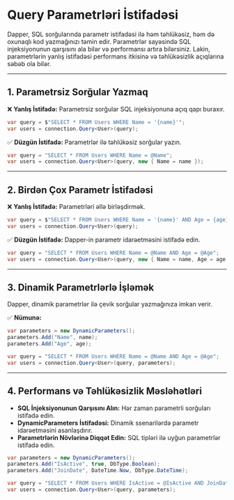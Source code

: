 # Query Parametrləri İstifadəsi

Dapper, SQL sorğularında parametr istifadəsi ilə həm təhlükəsiz, həm də oxunaqlı kod yazmağınızı təmin edir. Parametrlər sayəsində SQL injeksiyonunun qarşısını ala bilər və performansı artıra bilərsiniz. Lakin, parametrlərin yanlış istifadəsi performans itkisinə və təhlükəsizlik açıqlarına səbəb ola bilər.

---

## 1. Parametrsiz Sorğular Yazmaq

❌ **Yanlış İstifadə:** Parametrsiz sorğular SQL injeksiyonuna açıq qapı buraxır.

```csharp
var query = $"SELECT * FROM Users WHERE Name = '{name}'";
var users = connection.Query<User>(query);
```

✅ **Düzgün İstifadə:** Parametrlər ilə təhlükəsiz sorğular yazın.

```csharp
var query = "SELECT * FROM Users WHERE Name = @Name";
var users = connection.Query<User>(query, new { Name = name });
```

---

## 2. Birdən Çox Parametr İstifadəsi

❌ **Yanlış İstifadə:** Parametrləri əllə birləşdirmək.

```csharp
var query = $"SELECT * FROM Users WHERE Name = '{name}' AND Age = {age}";
var users = connection.Query<User>(query);
```

✅ **Düzgün İstifadə:** Dapper-in parametr idarəetməsini istifadə edin.

```csharp
var query = "SELECT * FROM Users WHERE Name = @Name AND Age = @Age";
var users = connection.Query<User>(query, new { Name = name, Age = age });
```

---

## 3. Dinamik Parametrlərlə İşləmək

Dapper, dinamik parametrlər ilə çevik sorğular yazmağınıza imkan verir.

✅ **Nümunə:**

```csharp
var parameters = new DynamicParameters();
parameters.Add("Name", name);
parameters.Add("Age", age);

var query = "SELECT * FROM Users WHERE Name = @Name AND Age = @Age";
var users = connection.Query<User>(query, parameters);
```

---

## 4. Performans və Təhlükəsizlik Məsləhətləri

- **SQL İnjeksiyonunun Qarşısını Alın:** Hər zaman parametrli sorğuları istifadə edin.
- **DynamicParameters İstifadəsi:** Dinamik ssenarilərdə parametr idarəetməsini asanlaşdırır.
- **Parametrlərin Növlərinə Diqqət Edin:** SQL tipləri ilə uyğun parametrlər istifadə edin.

```csharp
var parameters = new DynamicParameters();
parameters.Add("IsActive", true, DbType.Boolean);
parameters.Add("JoinDate", DateTime.Now, DbType.DateTime);

var query = "SELECT * FROM Users WHERE IsActive = @IsActive AND JoinDate > @JoinDate";
var users = connection.Query<User>(query, parameters);
```
